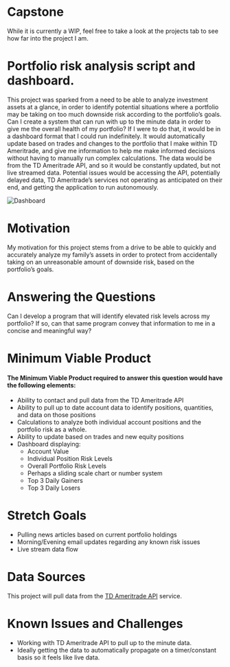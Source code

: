 # Capstone

While it is currently a WIP, feel free to take a look at the projects tab to see how far into the project I am.

# Portfolio risk analysis script and dashboard.

This project was sparked from a need to be able to analyze investment assets at a glance, in order to identify potential situations where a portfolio may be taking on too much downside risk according to the portfolio’s goals. Can I create a system that can run with up to the minute data in order to give me the overall health of my portfolio? If I were to do that, it would be in a dashboard format that I could run indefinitely. It would automatically update based on trades and changes to the portfolio that I make within TD Ameritrade, and give me information to help me make informed decisions without having to manually run complex calculations. The data would be from the TD Ameritrade API, and so it would be constantly updated, but not live streamed data. Potential issues would be accessing the API, potentially delayed data, TD Ameritrade’s services not operating as anticipated on their end, and getting the application to run autonomously. 

![Dashboard](/assets/image.jpg)

# Motivation

My motivation for this project stems from a drive to be able to quickly and accurately analyze my family’s assets in order to protect from accidentally taking on an unreasonable amount of downside risk, based on the portfolio’s goals.

# Answering the Questions
 
Can I develop a program that will identify elevated risk levels across my portfolio?
If so, can that same program convey that information to me in a concise and meaningful way?

# Minimum Viable Product

#### The Minimum Viable Product required to answer this question would have the following elements:
- Ability to contact and pull data from the TD Ameritrade API
- Ability to pull up to date account data to identify positions, quantities, and data on those positions
- Calculations to analyze both individual account positions and the portfolio risk as a whole. 
- Ability to update based on trades and new equity positions
- Dashboard displaying:
  - Account Value
  - Individual Position Risk Levels
  - Overall Portfolio Risk Levels
  - Perhaps a sliding scale chart or number system
  - Top 3 Daily Gainers
  - Top 3 Daily Losers

# Stretch Goals
- Pulling news articles based on current portfolio holdings
- Morning/Evening email updates regarding any known risk issues
- Live stream data flow

# Data Sources
This project will pull data from the [TD Ameritrade API](https://developer.tdameritrade.com/apis) service.

# Known Issues and Challenges
- Working with TD Ameritrade API to pull up to the minute data. 
- Ideally getting the data to automatically propagate on a timer/constant basis so it feels like live data.
